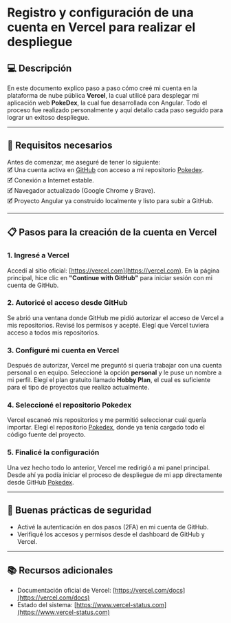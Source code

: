 # Registro y configuración de una cuenta en Vercel para realizar el despliegue

## 💻 Descripción

En este documento explico paso a paso cómo creé mi cuenta en la plataforma de nube pública **Vercel**, la cual utilicé para desplegar mi aplicación web **PokeDex**, la cual fue desarrollada con Angular. Todo el proceso fue realizado personalmente y aquí detallo cada paso seguido para lograr un exitoso despliegue.


----

## 🔑 Requisitos necesarios

Antes de comenzar, me aseguré de tener lo siguiente: <br>
🗹 Una cuenta activa en [GitHub](https://github.com/) con acceso a mi repositorio [Pokedex](https://github.com/LuisDTech/Pokedex).<br>
🗹 Conexión a Internet estable.<br>
🗹 Navegador actualizado (Google Chrome y Brave).<br>
🗹 Proyecto Angular ya construido localmente y listo para subir a GitHub.<br>

---

## 📋 Pasos para la creación de la cuenta en Vercel


### 1. Ingresé a Vercel
Accedí al sitio oficial: [https://vercel.com](https://vercel.com). En la página principal, hice clic en **"Continue with GitHub"** para iniciar sesión con mi cuenta de GitHub.

### 2. Autoricé el acceso desde GitHub
Se abrió una ventana donde GitHub me pidió autorizar el acceso de Vercel a mis repositorios. Revisé los permisos y acepté. Elegí que Vercel tuviera acceso a todos mis repositorios.

### 3. Configuré mi cuenta en Vercel
Después de autorizar, Vercel me preguntó si quería trabajar con una cuenta personal o en equipo. Seleccioné la opción **personal** y le puse un nombre a mi perfil. Elegí el plan gratuito llamado **Hobby Plan**, el cual es suficiente para el tipo de proyectos que realizo actualmente.

### 4. Seleccioné el repositorio Pokedex
Vercel escaneó mis repositorios y me permitió seleccionar cuál quería importar. Elegí el repositorio [Pokedex](https://github.com/LuisDTech/Pokedex), donde ya tenía cargado todo el código fuente del proyecto.

### 5. Finalicé la configuración
Una vez hecho todo lo anterior, Vercel me redirigió a mi panel principal. Desde ahí ya podía iniciar el proceso de despliegue de mi app directamente desde GitHub [Pokedex](https://pokedex-chi-ashen.vercel.app/).

---

## 🔐 Buenas prácticas de seguridad

-  Activé la autenticación en dos pasos (2FA) en mi cuenta de GitHub.
- Verifiqué los accesos y permisos desde el dashboard de GitHub y Vercel.
---

## 📚 Recursos adicionales

- Documentación oficial de Vercel: [https://vercel.com/docs](https://vercel.com/docs)
- Estado del sistema: [https://www.vercel-status.com](https://www.vercel-status.com)
